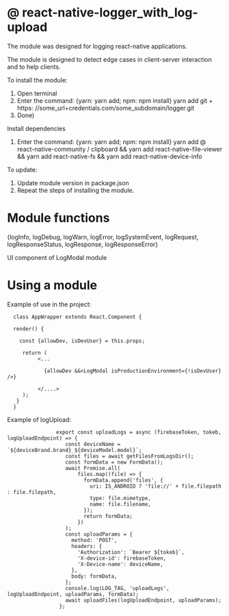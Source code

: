 # @ react-native-logger_with_log-upload

The module was designed for logging react-native applications.

The module is designed to detect edge cases in client-server interaction and to help clients.

To install the module:
1. Open terminal
2. Enter the command: {yarn: yarn add; npm: npm install} yarn add git + https: //some_url+credentials.com/some_subdomain/logger.git
3. Done)

Install dependencies
1. Enter the command: {yarn: yarn add; npm: npm install} yarn add @ react-native-community / clipboard && yarn add react-native-file-viewer && yarn add react-native-fs && yarn add react-native-device-info


To update:
1. Update module version in package.json
2. Repeat the steps of installing the module.

# Module functions
{logInfo, logDebug, logWarn, logError, logSystemEvent, logRequest, logResponseStatus, logResponse, logResponseError}

UI component of LogModal module

# Using a module
Example of use in the project:

   
      class AppWrapper extends React.Component {
    
      render() {
      
        const {allowDev, isDevUser} = this.props;
      
         return (
              <...
              
                {allowDev &&<LogModal isProductionEnvironment={!isDevUser} />}
             
              </....>
         );
       }
      }
 

Example of logUpload:

                    export const uploadLogs = async (firebaseToken, tokeb, logUploadEndpoint) => {
                       const deviceName = `${deviceBrand.brand}_${deviceModel.model}`;
                       const files = await getFilesFromLogsDir();
                       const formData = new FormData();
                       await Promise.all(
                           files.map((file) => {
                             formData.append('files', {
                               uri: IS_ANDROID ? 'file://' + file.filepath : file.filepath,
                               type: file.mimetype,
                               name: file.filename,
                             });
                             return formData;
                           })
                       );
                       const uploadParams = {
                         method: 'POST',
                         headers: {
                           'Authorization': `Bearer ${tokeb}`,
                           'X-device-id': firebaseToken,
                           'X-Device-name': deviceName,
                         },
                         body: formData,
                       };
                       console.log(LOG_TAG, 'uploadLogs', logUploadEndpoint, uploadParams, formData);
                       await uploadFiles(logUploadEndpoint, uploadParams);
                     };

